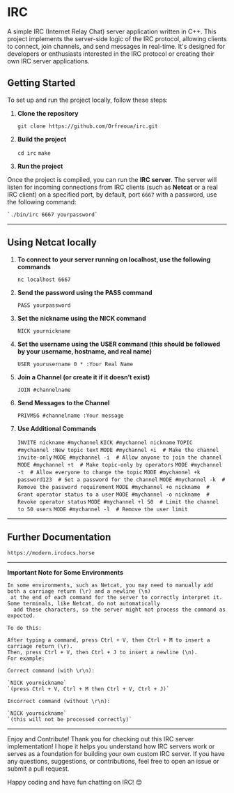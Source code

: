 # IRC

A simple IRC (Internet Relay Chat) server application written in C++. This project implements the server-side logic of the IRC protocol, allowing clients to connect, join channels, and send messages in real-time. It's designed for developers or enthusiasts interested in the IRC protocol or creating their own IRC server applications.

## Getting Started

To set up and run the project locally, follow these steps:

1. **Clone the repository**

   `git clone https://github.com/Orfreoua/irc.git`

2. **Build the project**

	`cd irc`
	`make`

3. **Run the project**

Once the project is compiled, you can run the **IRC server**. The server will listen for incoming connections
from IRC clients (such as **Netcat** or a real IRC client) on a specified port, by default, port `6667` with a password,
use the following command:

	`./bin/irc 6667 yourpassword`

_____________________________________________________________________________________________________________________________
## Using Netcat locally

1. **To connect to your server running on localhost, use the following commands**

	`nc localhost 6667`

2.	**Send the password using the PASS command**

	`PASS yourpassword`

3.	**Set the nickname using the NICK command**

	`NICK yournickname`

4.	**Set the username using the USER command (this should be followed by your username, hostname, and real name)**

	`USER yourusername 0 * :Your Real Name`

5. **Join a Channel (or create it if it doesn’t exist)**

	`JOIN #channelname`

6. **Send Messages to the Channel**

	`PRIVMSG #channelname :Your message`

7. **Use Additional Commands**

	```INVITE nickname #mychannel```
	```KICK #mychannel nickname```
	```TOPIC #mychannel :New topic text```
	```MODE #mychannel +i  # Make the channel invite-only```
	```MODE #mychannel -i  # Allow anyone to join the channel```
	```MODE #mychannel +t  # Make topic-only by operators```
	```MODE #mychannel -t  # Allow everyone to change the topic```
	```MODE #mychannel +k password123  # Set a password for the channel```
	```MODE #mychannel -k  # Remove the password requirement```
	```MODE #mychannel +o nickname  # Grant operator status to a user```
	```MODE #mychannel -o nickname  # Revoke operator status```
	```MODE #mychannel +l 50  # Limit the channel to 50 users```
	```MODE #mychannel -l  # Remove the user limit```

_____________________________________________________________________________________________________________________________

## Further Documentation
	https://modern.ircdocs.horse

_____________________________________________________________________________________________________________________________
**Important Note for Some Environments**

	In some environments, such as Netcat, you may need to manually add both a carriage return (\r) and a newline (\n)
	 at the end of each command for the server to correctly interpret it. Some terminals, like Netcat, do not automatically
	  add these characters, so the server might not process the command as expected.

	To do this:

	After typing a command, press Ctrl + V, then Ctrl + M to insert a carriage return (\r).
	Then, press Ctrl + V, then Ctrl + J to insert a newline (\n).
	For example:

	Correct command (with \r\n):

	`NICK yournickname`
	`(press Ctrl + V, Ctrl + M then Ctrl + V, Ctrl + J)`

	Incorrect command (without \r\n):

	`NICK yournickname`
	`(this will not be processed correctly)`

_____________________________________________________________________________________________________________________________

Enjoy and Contribute!
Thank you for checking out this IRC server implementation! I hope it helps you understand how IRC servers work or serves as a 
foundation for building your own custom IRC server. If you have any questions, suggestions, or contributions,
feel free to open an issue or submit a pull request.

Happy coding and have fun chatting on IRC! 😊